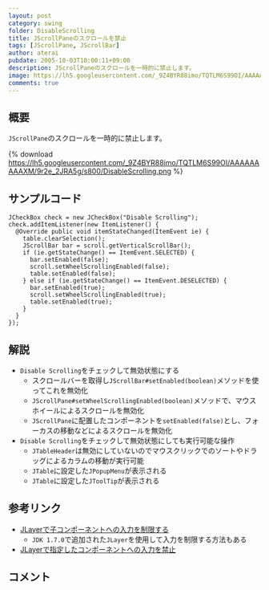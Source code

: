 ```yaml
---
layout: post
category: swing
folder: DisableScrolling
title: JScrollPaneのスクロールを禁止
tags: [JScrollPane, JScrollBar]
author: aterai
pubdate: 2005-10-03T10:00:11+09:00
description: JScrollPaneのスクロールを一時的に禁止します。
image: https://lh5.googleusercontent.com/_9Z4BYR88imo/TQTLM6S99OI/AAAAAAAAAXM/9r2e_2JRA5g/s800/DisableScrolling.png
comments: true
---
```

## 概要
`JScrollPane`のスクロールを一時的に禁止します。

{% download https://lh5.googleusercontent.com/_9Z4BYR88imo/TQTLM6S99OI/AAAAAAAAAXM/9r2e_2JRA5g/s800/DisableScrolling.png %}

## サンプルコード
<pre class="prettyprint"><code>JCheckBox check = new JCheckBox("Disable Scrolling");
check.addItemListener(new ItemListener() {
  @Override public void itemStateChanged(ItemEvent ie) {
    table.clearSelection();
    JScrollBar bar = scroll.getVerticalScrollBar();
    if (ie.getStateChange() == ItemEvent.SELECTED) {
      bar.setEnabled(false);
      scroll.setWheelScrollingEnabled(false);
      table.setEnabled(false);
    } else if (ie.getStateChange() == ItemEvent.DESELECTED) {
      bar.setEnabled(true);
      scroll.setWheelScrollingEnabled(true);
      table.setEnabled(true);
    }
  }
});
</code></pre>

## 解説
- `Disable Scrolling`をチェックして無効状態にする
    - スクロールバーを取得し`JScrollBar#setEnabled(boolean)`メソッドを使ってこれを無効化
    - `JScrollPane#setWheelScrollingEnabled(boolean)`メソッドで、マウスホイールによるスクロールを無効化
    - `JScrollPane`に配置したコンポーネントを`setEnabled(false)`とし、フォーカスの移動などによるスクロールを無効化
- `Disable Scrolling`をチェックして無効状態にしても実行可能な操作
    - `JTableHeader`は無効にしていないのでマウスクリックでのソートやドラッグによるカラムの移動が実行可能
    - `JTable`に設定した`JPopupMenu`が表示される
    - `JTable`に設定した`JToolTip`が表示される

<!-- dummy comment line for breaking list -->

## 参考リンク
- [JLayerで子コンポーネントへの入力を制限する](https://ateraimemo.com/Swing/PopupMenuBlockLayer.html)
    - `JDK 1.7.0`で追加された`JLayer`を使用して入力を制限する方法もある
- [JLayerで指定したコンポーネントへの入力を禁止](https://ateraimemo.com/Swing/DisableInputLayer.html)

<!-- dummy comment line for breaking list -->

## コメント
